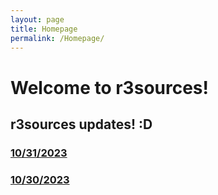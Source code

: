```yaml
---
layout: page
title: Homepage
permalink: /Homepage/
---
```

# Welcome to r3sources!

## r3sources updates! :D
### [10/31/2023](../docs/_posts/2023-10-31-the-2nd-day.md)
### [10/30/2023](../docs/_posts/2023-10-30-the-beginnings.md)
